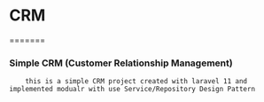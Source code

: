 # CRM
=======
### Simple CRM (Customer Relationship Management)
```
    this is a simple CRM project created with laravel 11 and implemented modualr with use Service/Repository Design Pattern
```
